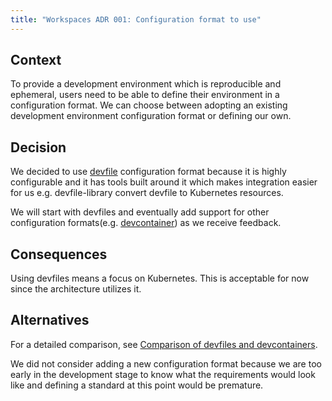 ```yaml
---
title: "Workspaces ADR 001: Configuration format to use"
---
```


## Context

To provide a development environment which is reproducible and ephemeral, users need to be able to define their environment in a configuration format. We can choose between adopting an existing development environment configuration format or defining our own.

## Decision

We decided to use [devfile](https://devfile.io/) configuration format because it is highly configurable and it has tools built around it which makes integration easier for us e.g. devfile-library convert devfile to Kubernetes resources.

We will start with devfiles and eventually add support for other configuration formats(e.g. [devcontainer](https://containers.dev/)) as we receive feedback.

## Consequences

Using devfiles means a focus on Kubernetes.
This is acceptable for now since the architecture utilizes it.

## Alternatives

For a detailed comparison, see [Comparison of devfiles and devcontainers](https://gitlab.com/gitlab-org/gitlab/-/issues/366935).

We did not consider adding a new configuration format because we are too early in the development stage to know what the requirements would look like and defining a standard at this point would be premature.
